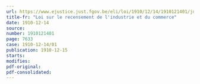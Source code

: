 ```yaml
---
url: https://www.ejustice.just.fgov.be/eli/loi/1910/12/14/1910121401/justel
title-fr: "Loi sur le recensement de l'industrie et du commerce"
date: 1910-12-14
source:
number: 1910121401
page: 7633
case: 1910-12-14/01
publication: 1910-12-15
starts:
modifies:
pdf-original:
pdf-consolidated:
---
```


